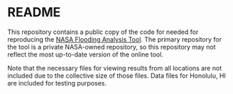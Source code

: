 # README

This repository contains a public copy of the code for needed for reproducing the [NASA Flooding Analysis Tool](https://sealevel.nasa.gov/flooding-analysis-tool/). The primary repository for the tool is a private NASA-owned repository, so this repository may not reflect the most up-to-date version of the online tool.

Note that the necessary files for viewing results from all locations are not included due to the collective size of those files. Data files for Honolulu, HI are included for testing purposes.